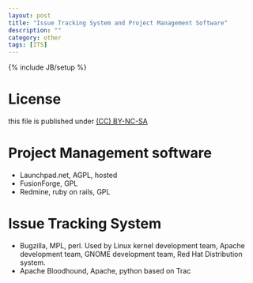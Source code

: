 ```yaml
---
layout: post
title: "Issue Tracking System and Project Management Software"
description: ""
category: other
tags: [ITS]
---
```

{% include JB/setup %}
# License
this file is published under [(CC) BY-NC-SA](http://creativecommons.org/licenses/by-nc-sa/3.0/)

# Project Management software
* Launchpad.net, AGPL, hosted
* FusionForge, GPL
* Redmine, ruby on rails, GPL

# Issue Tracking System
* Bugzilla, MPL, perl. Used by Linux kernel development team, Apache
development team, GNOME development team, Red Hat Distribution system.
* Apache Bloodhound, Apache, python based on Trac
